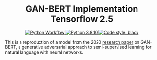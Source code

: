 <div align="center">
  <h1>GAN-BERT Implementation Tensorflow 2.5 </h1>

<p align="center">

<a href="https://github.com/connor-mccarthy/ganbert/workflows/build/badge.svg">
    <img src="https://github.com/connor-mccarthy/ganbert/workflows/build/badge.svg" alt="Python Workflow" />
</a>
<a href="https://img.shields.io/badge/python-3.8.10-blue.svg">
    <img src="https://img.shields.io/badge/python-3.8.10-blue.svg" alt="Python 3.8.10" />
</a>
<a href="https://img.shields.io/badge/code%20style-black-000000.svg">
    <img src="https://img.shields.io/badge/code%20style-black-000000.svg" alt="Code style: black" >
</a>
</div>

This is a reproduction of a model from the 2020 [research paper](https://www.aclweb.org/anthology/2020.acl-main.191.pdf) on GAN-BERT, a generative adversarial approach to semi-supervised learning for natural language with neural networks.
